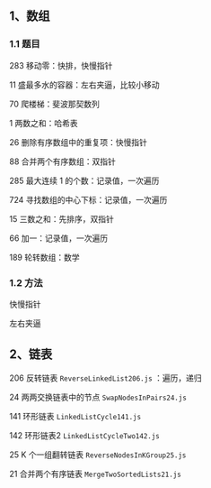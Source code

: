 ## 1、数组

### 1.1 题目

283 移动零：快排，快慢指针

11 盛最多水的容器：左右夹逼，比较小移动

70 爬楼梯：斐波那契数列

1 两数之和：哈希表

26 删除有序数组中的重复项：快慢指针

88 合并两个有序数组：双指针

285 最大连续 1 的个数：记录值，一次遍历

724 寻找数组的中心下标：记录值，一次遍历

15 三数之和：先排序，双指针

66 加一：记录值，一次遍历

189 轮转数组：数学

### 1.2 方法

快慢指针

左右夹逼

## 2、链表

206 反转链表 `ReverseLinkedList206.js` ：遍历，递归

24 两两交换链表中的节点 `SwapNodesInPairs24.js`

141 环形链表 `LinkedListCycle141.js`

142 环形链表2 `LinkedListCycleTwo142.js`

25 K 个一组翻转链表 `ReverseNodesInKGroup25.js`

21 合并两个有序链表 `MergeTwoSortedLists21.js`